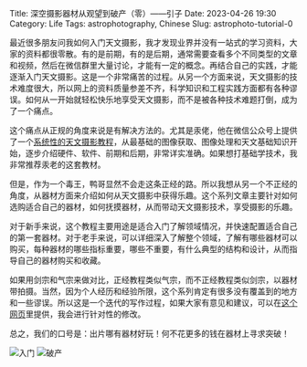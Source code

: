 Title: 深空摄影器材从观望到破产（零）——引子
Date: 2023-04-26 19:30
Category: Life
Tags: astrophotography, Chinese
Slug: astrophoto-tutorial-0

最近很多朋友问我如何入门天文摄影，我才发现业界并没有一站式的学习资料，大家的资料都很零散。有的是前期，有的是后期，通常需要查看多个不同类型的文章和视频，然后在微信群里大量讨论，才能有一定的概念。再结合自己的实践，才能逐渐入门天文摄影。这是一个非常痛苦的过程。从另一个方面来说，天文摄影的技术难度很大，所以网上的资料质量参差不齐，科学知识和工程实践方面都有各种谬误。如何从一开始就轻松快乐地享受天文摄影，而不是被各种技术难题打倒，成为了一个痛点。

这个痛点从正规的角度来说是有解决方法的。尤其是汞佬，他在微信公众号上提供了一个[系统性的天文摄影教程](https://mp.weixin.qq.com/s/cGIcNVU8yuWVHi6QilyM5g)，从最基础的图像获取、图像处理和天文基础知识开始，逐步介绍硬件、软件、前期和后期，非常详实准确。如果想打基础学技术，我非常推荐汞老的这套教材。

但是，作为一个毒王，鸭哥显然不会走这条正经的路。所以我想从另一个不正经的角度，从器材方面来介绍如何从天文摄影中获得乐趣。这个系列文章主要针对如何选购适合自己的器材，如何抚摸器材，从而带动天文摄影技术，享受摄影的乐趣。

对于新手来说，这个教程主要用途是适合入门了解领域情况，并快速配置适合自己的第一套器材。对于老手来说，可以详细深入了解整个领域，了解有哪些器材可以购买，每种器材的哪些指标重要，哪些不重要，有什么典型的结构和设计，从而指导自己的器材购买和收藏。

如果用剑宗和气宗来做对比，正经教程类似气宗，而不正经教程类似剑宗，以器材带拍摄。当然，因为个人经历和经验所限，这个系列肯定有很多没有覆盖到的地方和一些谬误。所以这是一个迭代的写作过程，如果大家有意见和建议，可以在[这个网页](https://docs.qq.com/form/page/DQXdEb2VuRXBoamxC)里提供，我会进行针对性的修改。

总之，我们的口号是：出片哪有器材好玩！何不花更多的钱在器材上寻求突破！

![入门](/images/astrophoto-tutorial-0-begin.png)
![破产](/images/astrophoto-tutorial-0-bankrupt.png)